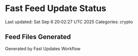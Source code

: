 # Fast Feed Update Status
Last updated: Sat Sep  6 20:02:27 UTC 2025
Categories: crypto

## Feed Files Generated

Generated by Fast Updates Workflow
